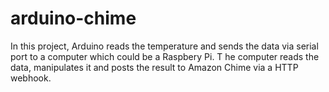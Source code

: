 # arduino-chime

In this project, Arduino reads the temperature and sends the data via serial port to a computer which could be a Raspbery Pi. T
he computer reads the data, manipulates it and posts the result to Amazon Chime via a HTTP webhook.
